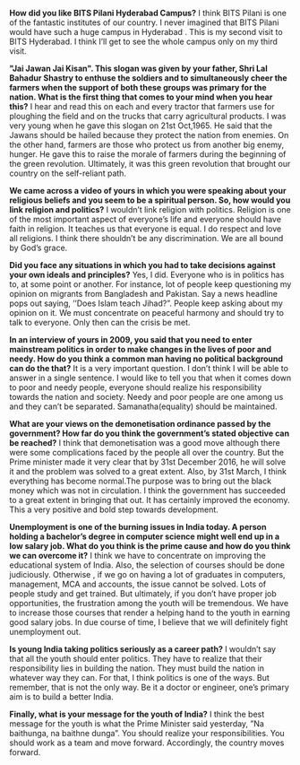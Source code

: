 <!-- TITLE: Sunil Shastri on Indian Youth and Politics -->
<!-- SUBTITLE: Sunil Shastri is a former cabinet minister.  -->

**How did you like BITS Pilani Hyderabad Campus?**
I think BITS Pilani is one of the fantastic institutes of our country. I never imagined that BITS Pilani would have such a huge campus in Hyderabad . This is my second visit to BITS Hyderabad. I think I’ll get to see the whole campus only on my third visit.

**"Jai Jawan Jai Kisan". This slogan was given by your father, Shri Lal Bahadur Shastry to enthuse the soldiers and to simultaneously cheer the farmers when the support of both these groups was primary for the nation. What is the first thing that comes to your mind when you hear this?**
I hear and read this on each and every tractor that farmers use for ploughing the field and on the trucks that carry agricultural products. I was very young when he gave this slogan on 21st Oct,1965. He said that the Jawans should be hailed because they protect the nation from enemies. On the other hand, farmers are those who protect us from another big enemy, hunger. He gave this to raise the morale of farmers during the beginning of the green revolution. Ultimately, it was this green revolution that brought our country on the self-reliant path.

**We came across a video of yours in which you were speaking about your religious beliefs and you seem to be a spiritual person. So, how would you link religion and politics?**
I wouldn’t link religion with politics. Religion is one of the most important aspect of everyone’s life and everyone should have faith in religion. It teaches us that everyone is equal. I do respect and love all religions. I think there shouldn’t be any discrimination. We are all bound by God’s grace.

**Did you face any situations in which you had to take decisions against your own ideals and principles?**
Yes, I did. Everyone who is in politics has to, at some point or another. For instance, lot of people keep questioning my opinion on migrants from Bangladesh and Pakistan. Say a news headline pops out saying, ’’Does Islam teach Jihad?”. People keep asking about my opinion on it. We must concentrate on peaceful harmony and should try to talk to everyone. Only then can the crisis be met.

**In an interview of yours in 2009, you said that you need to enter mainstream politics in order to make changes in the lives of poor and needy. How do you think a common man having no political background can do the that?**
It is a very important question. I don’t think I will be able to answer in a single sentence. I would like to tell you that when it comes down to poor and needy people, everyone should realize his responsibility towards the nation and society. Needy and poor people are one among us and they can’t be separated. Samanatha(equality) should be maintained.

**What are your views on the demonetisation ordinance passed by the government? How far do you think the government’s stated objective can be reached?**
I think that demonetisation was a good move although there were some complications faced by the people all over the country. But the Prime minister made it very clear that by 31st  December 2016, he will solve it and the problem was solved to a great extent. Also, by 31st March, I think everything has become normal.The purpose was to bring out the black money which was not in circulation. I think the government has succeeded to a great extent in bringing that out. It has certainly improved the economy. This a very positive and bold step towards development.

**Unemployment is one of the burning issues in India today. A person holding a bachelor’s degree in computer science might well end up in a low salary job. What do you think is the prime cause and how do you think we can overcome it?**
I think we have to concentrate on improving the educational system of India. Also, the selection of courses should be done judiciously. Otherwise , if we go on having a lot of graduates in computers, management, MCA and accounts, the issue cannot be solved. Lots of people study and get trained. But ultimately, if you don’t have proper job opportunities, the frustration among the youth will be tremendous. We have to increase those courses that render a helping hand to the youth in earning good salary jobs. In due course of time, I believe that we will definitely fight unemployment out.

**Is young India taking politics seriously as a career path?**
I wouldn’t say that all the youth should enter politics. They have to realize that their responsibility lies in building the nation. They must build the nation in whatever way they can. For that, I think politics is one of the ways. But remember, that is not the only way. Be it a doctor or engineer, one’s primary aim is to build a better India.

**Finally, what is your message for the youth of India?**
I think the best message for the youth is what the Prime Minister said yesterday, ”Na baithunga, na baithne dunga”. You should realize your responsibilities. You should work as a team and move forward. Accordingly, the country moves forward.